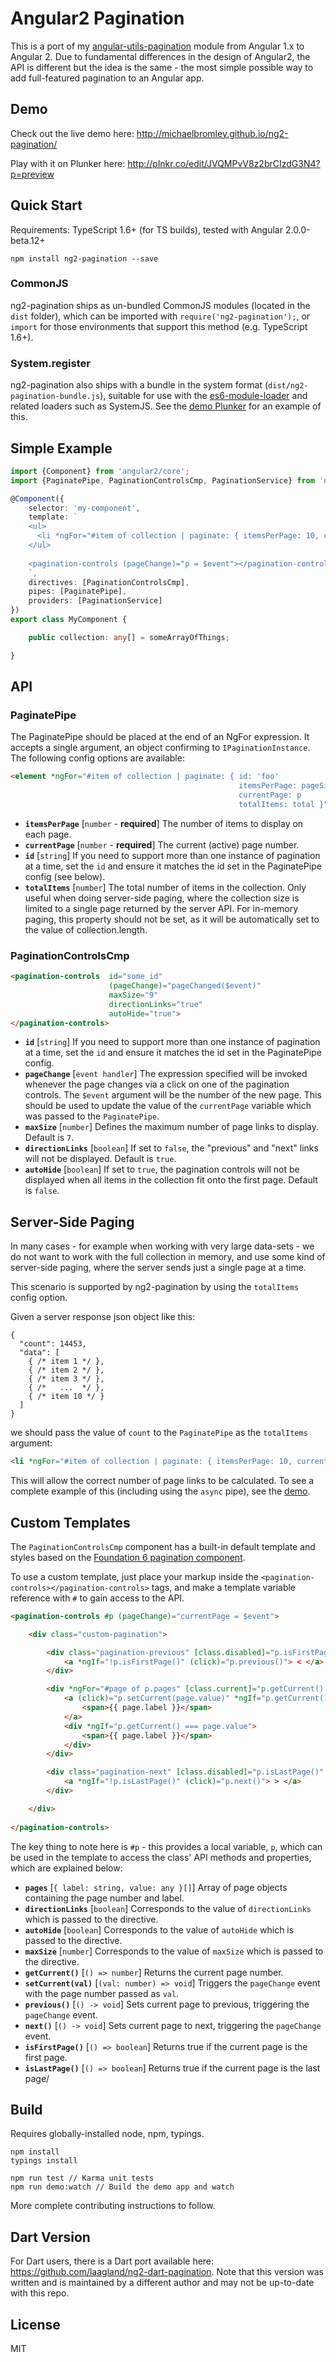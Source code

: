 # Angular2 Pagination

This is a port of my [angular-utils-pagination](https://github.com/michaelbromley/angularUtils/tree/master/src/directives/pagination)
module from Angular 1.x to Angular 2. Due to fundamental differences in the design of Angular2, the API is different but
the idea is the same - the most simple possible way to add full-featured pagination to an Angular app.

## Demo

Check out the live demo here: http://michaelbromley.github.io/ng2-pagination/

Play with it on Plunker here: http://plnkr.co/edit/JVQMPvV8z2brCIzdG3N4?p=preview

## Quick Start

Requirements: TypeScript 1.6+ (for TS builds), tested with Angular 2.0.0-beta.12+

```
npm install ng2-pagination --save
```

### CommonJS

ng2-pagination ships as un-bundled CommonJS modules (located in the `dist` folder), which can be imported with 
`require('ng2-pagination');`, or `import` for those environments that support this method (e.g. TypeScript 1.6+).

### System.register

ng2-pagination also ships with a bundle in the system format (`dist/ng2-pagination-bundle.js`), suitable for use with the [es6-module-loader](https://github.com/ModuleLoader/es6-module-loader) 
and related loaders such as SystemJS. See the [demo Plunker](http://plnkr.co/edit/JVQMPvV8z2brCIzdG3N4?p=preview) for an example of this.

## Simple Example

```TypeScript
import {Component} from 'angular2/core';
import {PaginatePipe, PaginationControlsCmp, PaginationService} from 'ng2-pagination';

@Component({
    selector: 'my-component',
    template: `
    <ul>
      <li *ngFor="#item of collection | paginate: { itemsPerPage: 10, currentPage: p }"> ... </li>
    </ul>
               
    <pagination-controls (pageChange)="p = $event"></pagination-controls>
    `,
    directives: [PaginationControlsCmp],
    pipes: [PaginatePipe],
    providers: [PaginationService]
})
export class MyComponent {

    public collection: any[] = someArrayOfThings;  

}
```

## API

### PaginatePipe

The PaginatePipe should be placed at the end of an NgFor expression. It accepts a single argument, an object confirming 
to `IPaginationInstance`. The following config options are available:

```HTML
<element *ngFor="#item of collection | paginate: { id: 'foo'
                                                   itemsPerPage: pageSize
                                                   currentPage: p
                                                   totalItems: total }">...</element>

```

* **`itemsPerPage`** [`number` - **required**] The number of items to display on each page.
* **`currentPage`** [`number` - **required**] The current (active) page number.
* **`id`** [`string`] If you need to support more than one instance of pagination at a time, set the `id` and ensure it
matches the id set in the PaginatePipe config (see below).
* **`totalItems`** [`number`] The total number of items in the collection. Only useful when doing server-side paging, 
where the collection size is limited to a single page returned by the server API. For in-memory paging, 
this property should not be set, as it will be automatically set to the value of  collection.length.

### PaginationControlsCmp

```HTML
<pagination-controls  id="some_id"
                      (pageChange)="pageChanged($event)"
                      maxSize="9"
                      directionLinks="true"
                      autoHide="true">
</pagination-controls>
```

* **`id`** [`string`] If you need to support more than one instance of pagination at a time, set the `id` and ensure it
matches the id set in the PaginatePipe config.
* **`pageChange`** [`event handler`] The expression specified will be invoked whenever the page changes via a click on one of the
pagination controls. The `$event` argument will be the number of the new page. This should be used to update the value of
the `currentPage` variable which was passed to the `PaginatePipe`.
* **`maxSize`** [`number`] Defines the maximum number of page links to display. Default is `7`.
* **`directionLinks`** [`boolean`] If set to `false`, the "previous" and "next" links will not be displayed. Default is `true`.
* **`autoHide`** [`boolean`] If set to `true`, the pagination controls will not be displayed when all items in the
collection fit onto the first page. Default is `false`.

## Server-Side Paging

In many cases - for example when working with very large data-sets - we do not want to work with the full collection 
in memory, and use some kind of server-side paging, where the server sends just a single page at a time.

This scenario is supported by ng2-pagination by using the `totalItems` config option. 

Given a server response json object like this:

```
{
  "count": 14453,
  "data": [
    { /* item 1 */ },
    { /* item 2 */ },
    { /* item 3 */ },
    { /*   ...  */ },
    { /* item 10 */ }
  ]
}
```

we should pass the value of `count` to the `PaginatePipe` as the `totalItems` argument:

```HTML
<li *ngFor="#item of collection | paginate: { itemsPerPage: 10, currentPage: p, totalItems: res.count }">...</li>
```

This will allow the correct number of page links to be calculated. To see a complete example of this (including
using the `async` pipe), see the [demo](http://michaelbromley.github.io/ng2-pagination/).

## Custom Templates

The `PaginationControlsCmp` component has a built-in default template and styles based on the [Foundation 6 pagination
component](http://foundation.zurb.com/sites/docs/pagination.html).

To use a custom template, just place your markup inside the `<pagination-controls></pagination-controls>` tags,
and make a template variable reference with `#` to gain access to the API.

```HTML
<pagination-controls #p (pageChange)="currentPage = $event">

    <div class="custom-pagination">

        <div class="pagination-previous" [class.disabled]="p.isFirstPage()">
            <a *ngIf="!p.isFirstPage()" (click)="p.previous()"> < </a>
        </div>

        <div *ngFor="#page of p.pages" [class.current]="p.getCurrent() === page.value">
            <a (click)="p.setCurrent(page.value)" *ngIf="p.getCurrent() !== page.value">
                <span>{{ page.label }}</span>
            </a>
            <div *ngIf="p.getCurrent() === page.value">
                <span>{{ page.label }}</span>
            </div>
        </div>

        <div class="pagination-next" [class.disabled]="p.isLastPage()" *ngIf="p.directionLinks">
            <a *ngIf="!p.isLastPage()" (click)="p.next()"> > </a>
        </div>

    </div>
    
</pagination-controls>
```

The key thing to note here is `#p` - this provides a local variable, `p`, which can be used in the 
template to access the class' API methods and properties, which are explained below:

* **`pages`** [`{ label: string, value: any }[]`] Array of page objects containing the page number and label.
* **`directionLinks`** [`boolean`] Corresponds to the value of `directionLinks` which is passed to the directive.
* **`autoHide`** [`boolean`] Corresponds to the value of `autoHide` which is passed to the directive.
* **`maxSize`** [`number`]  Corresponds to the value of `maxSize` which is passed to the directive.
* **`getCurrent()`** [`() => number`] Returns the current page number.
* **`setCurrent(val)`** [`(val: number) => void`] Triggers the `pageChange` event with the page number passed as `val`.
* **`previous()`** [`() -> void`] Sets current page to previous, triggering the `pageChange` event.
* **`next()`** [`() -> void`] Sets current page to next, triggering the `pageChange` event.
* **`isFirstPage()`** [`() => boolean`] Returns true if the current page is the first page.
* **`isLastPage()`** [`() => boolean`] Returns true if the current page is the last page/

## Build

Requires globally-installed node, npm, typings. 

```
npm install
typings install

npm run test // Karma unit tests
npm run demo:watch // Build the demo app and watch
```

More complete contributing instructions to follow.

## Dart Version

For Dart users, there is a Dart port available here: https://github.com/laagland/ng2-dart-pagination. Note that this 
version was written and is maintained by a different author and may not be up-to-date with this repo.

## License

MIT
